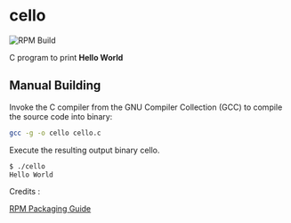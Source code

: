 # cello

![RPM Build](https://github.com/sturivny/cello/workflows/RPM%20Build/badge.svg)

C program to print **Hello World**

## Manual Building

Invoke the C compiler from the GNU Compiler Collection (GCC) to compile the source code into binary:

```bash
gcc -g -o cello cello.c
```

Execute the resulting output binary cello.

```bash
$ ./cello
Hello World
```

  
Credits :

[RPM Packaging Guide](https://rpm-packaging-guide.github.io)
